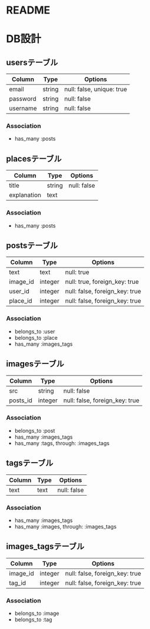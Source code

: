 # README

# DB設計
## usersテーブル
|Column|Type|Options|
|------|----|-------|
|email|string|null: false, unique: true|
|password|string|null: false|
|username|string|null: false|
### Association
- has_many :posts

## placesテーブル
|Column|Type|Options|
|------|----|-------|
|title|string|null: false|
|explanation|text|
### Association
- has_many :posts


## postsテーブル
|Column|Type|Options|
|------|----|-------|
|text|text|null: true|
|image_id|integer|null: true, foreign_key: true|
|user_id|integer|null: false, foreign_key: true|
|place_id|integer|null: false, foreign_key: true|
### Association
- belongs_to :user
- belongs_to :place
- has_many :images_tags

## imagesテーブル
|Column|Type|Options|
|------|----|-------|
|src|string|null: false|
|posts_id|integer|null: false, foreign_key: true|
### Association
- belongs_to :post
- has_many :images_tags
- has_many  :tags,  through:  :images_tags

## tagsテーブル
|Column|Type|Options|
|------|----|-------|
|text|text|null: false|
### Association
- has_many :images_tags
- has_many  :images,  through:  :images_tags

## images_tagsテーブル
|Column|Type|Options|
|------|----|-------|
|image_id|integer|null: false, foreign_key: true|
|tag_id|integer|null: false, foreign_key: true|
### Association
- belongs_to :image
- belongs_to :tag

